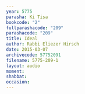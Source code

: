 ```yaml
---
year: 5775
parasha: Ki Tisa
bookcode: "2"
fullparashacode: "209"
parashacode: "209"
title: Ideal
author: Rabbi Eliezer Hirsch
date: 2015-03-07
archivecode: 57752091
filename: 5775-209-1
layout: audio
moment: 
shabbat: 
occasion: 
---
```

